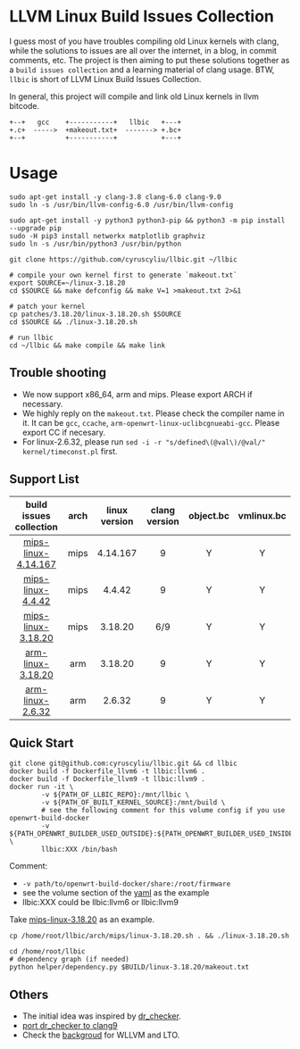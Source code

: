 # LLVM Linux Build Issues Collection

I guess most of you have troubles compiling old Linux kernels with clang,
while the solutions to issues are all over the internet, in a blog,
in commit comments, etc. The project is then aiming to put these solutions
together as a `build issues collection` and a learning material of clang usage.
BTW, `llbic` is short of LLVM Linux Build Issues Collection.

In general, this project will compile and link old Linux kernels in llvm bitcode.


```
+--+   gcc    +-----------+   llbic   +---+  
+.c+  ----->  +makeout.txt+  -------> +.bc+  
+--+          +-----------+           +---+  
```

# Usage

```
sudo apt-get install -y clang-3.8 clang-6.0 clang-9.0
sudo ln -s /usr/bin/llvm-config-6.0 /usr/bin/llvm-config

sudo apt-get install -y python3 python3-pip && python3 -m pip install --upgrade pip
sudo -H pip3 install networkx matplotlib graphviz
sudo ln -s /usr/bin/python3 /usr/bin/python

git clone https://github.com/cyruscyliu/llbic.git ~/llbic

# compile your own kernel first to generate `makeout.txt`
export SOURCE=~/linux-3.18.20
cd $SOURCE && make defconfig && make V=1 >makeout.txt 2>&1

# patch your kernel 
cp patches/3.18.20/linux-3.18.20.sh $SOURCE 
cd $SOURCE && ./linux-3.18.20.sh

# run llbic
cd ~/llbic && make compile && make link
```

## Trouble shooting

+ We now support x86_64, arm and mips. Please export ARCH if necessary.
+ We highly reply on the `makeout.txt`. Please check the compiler name in it.
It can be `gcc`, `ccache`, `arm-openwrt-linux-uclibcgnueabi-gcc`. Please export CC if necesary.
+ For linux-2.6.32, please run `sed -i -r "s/defined\(@val\)/@val/" kernel/timeconst.pl` first.

## Support List
|build issues collection|arch|linux version|clang version|object.bc|vmlinux.bc|
|:---:|:---:|:---:|:---:|:---:|:---:|
|[mips-linux-4.14.167](./arch/mips/linux-4.14.167.md)|mips|4.14.167|9|Y|Y|
|[mips-linux-4.4.42](./arch/mips/linux-4.4.42.md)|mips|4.4.42|9|Y|Y|
|[mips-linux-3.18.20](./arch/mips/linux-3.18.20.md)|mips|3.18.20|6/9|Y|Y|
|[arm-linux-3.18.20](./arch/arm/linux-3.18.20.md)|arm|3.18.20|9|Y|Y|
|[arm-linux-2.6.32](./arch/arm/linux-2.6.32.md)|arm|2.6.32|9|Y|Y|


## Quick Start

```shell script
git clone git@github.com:cyruscyliu/llbic.git && cd llbic
docker build -f Dockerfile_llvm6 -t llbic:llvm6 .
docker build -f Dockerfile_llvm9 -t llbic:llvm9 .
docker run -it \
        -v ${PATH_OF_LLBIC_REPO}:/mnt/llbic \
        -v ${PATH_OF_BUILT_KERNEL_SOURCE}:/mnt/build \
        # see the following comment for this volume config if you use openwrt-build-docker
        -v ${PATH_OPENWRT_BUILDER_USED_OUTSIDE}:${PATH_OPENWRT_BUILDER_USED_INSIDE} \
        llbic:XXX /bin/bash
```

Comment:
- `-v path/to/openwrt-build-docker/share:/root/firmware`
- see the volume section of the [yaml](https://github.com/cyruscyliu/openwrt-build-docker/blob/master/10.03/docker-compose.yml) as the example
- llbic:XXX could be llbic:llvm6 or llbic:llvm9

Take [mips-linux-3.18.20](./arch/mips/linux-3.18.20.md) as an example.

```shell script
cp /home/root/llbic/arch/mips/linux-3.18.20.sh . && ./linux-3.18.20.sh

cd /home/root/llbic
# dependency graph (if needed)
python helper/dependency.py $BUILD/linux-3.18.20/makeout.txt
```

## Others
+ The initial idea was inspired by [dr_checker](https://github.com/ucsb-seclab/dr_checker).
+ [port dr_checker to clang9](./doc/port-dr_checker-2-clang-9.md)
+ Check the [backgroud](./doc/backgroud.md) for WLLVM and LTO.
